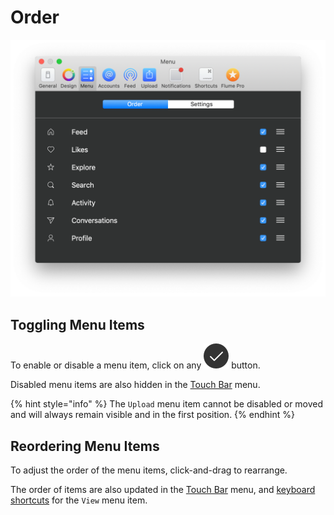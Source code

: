 # Order

![](../../.gitbook/assets/menu-order%20%281%29.png)

## Toggling Menu Items

To enable or disable a menu item, click on any ![](../../.gitbook/assets/active.png) button.

Disabled menu items are also hidden in the [Touch Bar](../../misc/touchbar.md) menu.

{% hint style="info" %}
The `Upload` menu item cannot be disabled or moved and will always remain visible and in the first position.
{% endhint %}

## Reordering Menu Items

To adjust the order of the menu items, click-and-drag to rearrange.

The order of items are also updated in the [Touch Bar](../../misc/touchbar.md) menu, and [keyboard shortcuts](../../misc/keyboard-shortcuts.md) for the `View` menu item.

